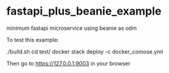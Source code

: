 # fastapi_plus_beanie_example
minimum fastapi microservice using beanie as odm


To test this example:

  ./build.sh
  cd test/
  docker stack deploy -c docker_comose.yml


Then go to https://127.0.0.1:9003 in your browser
